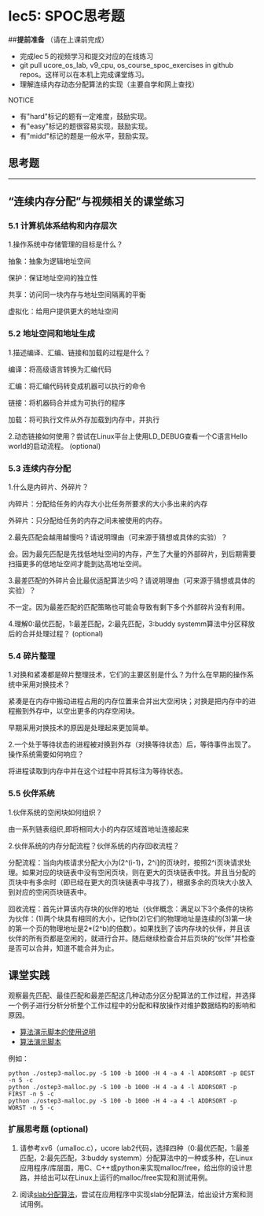 # lec5: SPOC思考题

##**提前准备**
（请在上课前完成）

- 完成lec５的视频学习和提交对应的在线练习
- git pull ucore_os_lab, v9_cpu, os_course_spoc_exercises in github repos。这样可以在本机上完成课堂练习。
- 理解连续内存动态分配算法的实现（主要自学和网上查找）

NOTICE
- 有"hard"标记的题有一定难度，鼓励实现。
- 有"easy"标记的题很容易实现，鼓励实现。
- 有"midd"标记的题是一般水平，鼓励实现。


## 思考题
---

## “连续内存分配”与视频相关的课堂练习

### 5.1 计算机体系结构和内存层次

1.操作系统中存储管理的目标是什么？

抽象：抽象为逻辑地址空间

保护：保证地址空间的独立性

共享：访问同一块内存与地址空间隔离的平衡

虚拟化：给用户提供更大的地址空间


### 5.2 地址空间和地址生成
1.描述编译、汇编、链接和加载的过程是什么？

编译：将高级语言转换为汇编代码

汇编：将汇编代码转变成机器可以执行的命令

链接：将机器码合并成为可执行的程序

加载：将可执行文件从外存加载到内存中，并执行

2.动态链接如何使用？尝试在Linux平台上使用LD_DEBUG查看一个C语言Hello world的启动流程。  (optional)



### 5.3 连续内存分配
1.什么是内碎片、外碎片？

内碎片：分配给任务的内存大小比任务所要求的大小多出来的内存

外碎片：只分配给任务的内存之间未被使用的内存。

2.最先匹配会越用越慢吗？请说明理由（可来源于猜想或具体的实验）？

会。因为最先匹配是先找低地址空间的内存，产生了大量的外部碎片，到后期需要扫描更多的低地址空间才能到达高地址空间。

3.最差匹配的外碎片会比最优适配算法少吗？请说明理由（可来源于猜想或具体的实验）？

不一定。因为最差匹配的匹配策略也可能会导致有剩下多个外部碎片没有利用。

4.理解0:最优匹配，1:最差匹配，2:最先匹配，3:buddy systemm算法中分区释放后的合并处理过程？ (optional)


### 5.4 碎片整理
1.对换和紧凑都是碎片整理技术，它们的主要区别是什么？为什么在早期的操作系统中采用对换技术？  

紧凑是在内存中搬动进程占用的内存位置来合并出大空闲块；对换是把内存中的进程搬到外存中，以空出更多的内存空闲块。

早期采用对换技术的原因是处理起来更加简单。

2.一个处于等待状态的进程被对换到外存（对换等待状态）后，等待事件出现了。操作系统需要如何响应？

将进程读取到内存中并在这个过程中将其标注为等待状态。

### 5.5 伙伴系统
1.伙伴系统的空闲块如何组织？

由一系列链表组织,即将相同大小的内存区域首地址连接起来

2.伙伴系统的内存分配流程？伙伴系统的内存回收流程？

分配流程：当向内核请求分配大小为(2^(i-1)，2^i]的页块时，按照2^i页块请求处理。如果对应的块链表中没有空闲页块，则在更大的页块链表中找。并且当分配的页块中有多余时（即已经在更大的页块链表中寻找了），根据多余的页块大小放入到对应的空闲页块链表中。

回收流程：首先计算该内存块的伙伴的地址（伙伴概念：满足以下3个条件的块称为伙伴：(1)两个块具有相同的大小，记作b(2)它们的物理地址是连续的(3)第一块的第一个页的物理地址是2*(2^b)的倍数）。如果找到了该内存块的伙伴，并且该伙伴的所有页都是空闲的，就进行合并。随后继续检查合并后页块的“伙伴”并检查是否可以合并，知道不能合并为止。

## 课堂实践

观察最先匹配、最佳匹配和最差匹配这几种动态分区分配算法的工作过程，并选择一个例子进行分析分析整个工作过程中的分配和释放操作对维护数据结构的影响和原因。

  * [算法演示脚本的使用说明](https://github.com/chyyuu/os_tutorial_lab/blob/master/ostep/ostep3-malloc.md)
  * [算法演示脚本](https://github.com/chyyuu/os_tutorial_lab/blob/master/ostep/ostep3-malloc.py)

例如：
```
python ./ostep3-malloc.py -S 100 -b 1000 -H 4 -a 4 -l ADDRSORT -p BEST -n 5 -c
python ./ostep3-malloc.py -S 100 -b 1000 -H 4 -a 4 -l ADDRSORT -p FIRST -n 5 -c
python ./ostep3-malloc.py -S 100 -b 1000 -H 4 -a 4 -l ADDRSORT -p WORST -n 5 -c
```

### 扩展思考题 (optional)

1. 请参考xv6（umalloc.c），ucore lab2代码，选择四种（0:最优匹配，1:最差匹配，2:最先匹配，3:buddy systemm）分配算法中的一种或多种，在Linux应用程序/库层面，用C、C++或python来实现malloc/free，给出你的设计思路，并给出可以在Linux上运行的malloc/free实现和测试用例。


2. 阅读[slab分配算法](http://en.wikipedia.org/wiki/Slab_allocation)，尝试在应用程序中实现slab分配算法，给出设计方案和测试用例。
